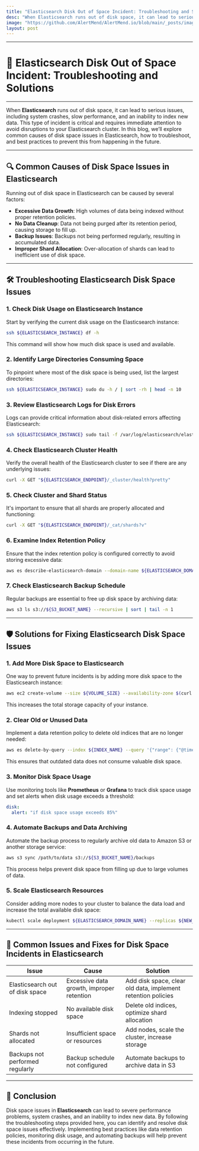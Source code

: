 ```yaml
---
title: "Elasticsearch Disk Out of Space Incident: Troubleshooting and Solutions"
desc: "When Elasticsearch runs out of disk space, it can lead to serious issues, including system crashes, slow performance, and an inability to index new data. This type of incident is critical and requires immediate attention to avoid disruptions to your Elasticsearch cluster. In this blog, we’ll explore common causes of disk space issues in Elasticsearch, how to troubleshoot, and best practices to prevent this from happening in the future."
image: "https://github.com/AlertMend/AlertMend.io/blob/main/_posts/images/elasticsearch_disk_out_of_space.png?raw=true"
layout: post
---
```


---
# 🚨 **Elasticsearch Disk Out of Space Incident: Troubleshooting and Solutions**
---

When **Elasticsearch** runs out of disk space, it can lead to serious issues, including system crashes, slow performance, and an inability to index new data. This type of incident is critical and requires immediate attention to avoid disruptions to your Elasticsearch cluster. In this blog, we’ll explore common causes of disk space issues in Elasticsearch, how to troubleshoot, and best practices to prevent this from happening in the future.

---

## 🔍 **Common Causes of Disk Space Issues in Elasticsearch**

Running out of disk space in Elasticsearch can be caused by several factors:
- **Excessive Data Growth**: High volumes of data being indexed without proper retention policies.
- **No Data Cleanup**: Data not being purged after its retention period, causing storage to fill up.
- **Backup Issues**: Backups not being performed regularly, resulting in accumulated data.
- **Improper Shard Allocation**: Over-allocation of shards can lead to inefficient use of disk space.

---

## 🛠️ **Troubleshooting Elasticsearch Disk Space Issues**

### 1. **Check Disk Usage on Elasticsearch Instance**
Start by verifying the current disk usage on the Elasticsearch instance:
```bash
ssh ${ELASTICSEARCH_INSTANCE} df -h
```
This command will show how much disk space is used and available.

### 2. **Identify Large Directories Consuming Space**
To pinpoint where most of the disk space is being used, list the largest directories:
```bash
ssh ${ELASTICSEARCH_INSTANCE} sudo du -h / | sort -rh | head -n 10
```

### 3. **Review Elasticsearch Logs for Disk Errors**
Logs can provide critical information about disk-related errors affecting Elasticsearch:
```bash
ssh ${ELASTICSEARCH_INSTANCE} sudo tail -f /var/log/elasticsearch/elasticsearch.log | grep "disk"
```

### 4. **Check Elasticsearch Cluster Health**
Verify the overall health of the Elasticsearch cluster to see if there are any underlying issues:
```bash
curl -X GET "${ELASTICSEARCH_ENDPOINT}/_cluster/health?pretty"
```

### 5. **Check Cluster and Shard Status**
It's important to ensure that all shards are properly allocated and functioning:
```bash
curl -X GET "${ELASTICSEARCH_ENDPOINT}/_cat/shards?v"
```

### 6. **Examine Index Retention Policy**
Ensure that the index retention policy is configured correctly to avoid storing excessive data:
```bash
aws es describe-elasticsearch-domain --domain-name ${ELASTICSEARCH_DOMAIN_NAME}
```

### 7. **Check Elasticsearch Backup Schedule**
Regular backups are essential to free up disk space by archiving data:
```bash
aws s3 ls s3://${S3_BUCKET_NAME} --recursive | sort | tail -n 1
```

---

## 🛡️ **Solutions for Fixing Elasticsearch Disk Space Issues**

### 1. **Add More Disk Space to Elasticsearch**
One way to prevent future incidents is by adding more disk space to the Elasticsearch instance:
```bash
aws ec2 create-volume --size ${VOLUME_SIZE} --availability-zone $(curl -s http://169.254.169.254/latest/meta-data/placement/availability-zone)
```
This increases the total storage capacity of your instance.

### 2. **Clear Old or Unused Data**
Implement a data retention policy to delete old indices that are no longer needed:
```bash
aws es delete-by-query --index ${INDEX_NAME} --query '{"range": {"@timestamp": {"lt": "now-${NUMBER_OF_DAYS_TO_KEEP_DATA}d"}}}'
```
This ensures that outdated data does not consume valuable disk space.

### 3. **Monitor Disk Space Usage**
Use monitoring tools like **Prometheus** or **Grafana** to track disk space usage and set alerts when disk usage exceeds a threshold:
```yaml
disk:
  alert: "if disk space usage exceeds 85%"
```

### 4. **Automate Backups and Data Archiving**
Automate the backup process to regularly archive old data to Amazon S3 or another storage service:
```bash
aws s3 sync /path/to/data s3://${S3_BUCKET_NAME}/backups
```
This process helps prevent disk space from filling up due to large volumes of data.

### 5. **Scale Elasticsearch Resources**
Consider adding more nodes to your cluster to balance the data load and increase the total available disk space:
```bash
kubectl scale deployment ${ELASTICSEARCH_DOMAIN_NAME} --replicas ${NEW_REPLICA_COUNT}
```

---

## 🔄 **Common Issues and Fixes for Disk Space Incidents in Elasticsearch**

| **Issue**                              | **Cause**                                      | **Solution**                                      |
|----------------------------------------|------------------------------------------------|---------------------------------------------------|
| Elasticsearch out of disk space        | Excessive data growth, improper retention       | Add disk space, clear old data, implement retention policies |
| Indexing stopped                       | No available disk space                        | Delete old indices, optimize shard allocation     |
| Shards not allocated                   | Insufficient space or resources                | Add nodes, scale the cluster, increase storage    |
| Backups not performed regularly        | Backup schedule not configured                 | Automate backups to archive data in S3            |

---

## 🚀 **Conclusion**

Disk space issues in **Elasticsearch** can lead to severe performance problems, system crashes, and an inability to index new data. By following the troubleshooting steps provided here, you can identify and resolve disk space issues effectively. Implementing best practices like data retention policies, monitoring disk usage, and automating backups will help prevent these incidents from occurring in the future.
